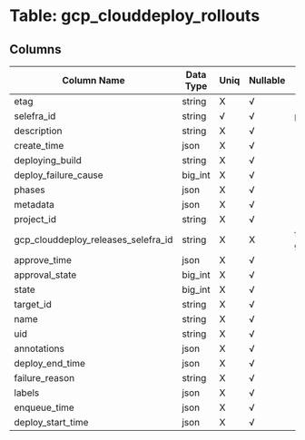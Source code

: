 # Table: gcp_clouddeploy_rollouts

## Columns 

|  Column Name   |  Data Type  | Uniq | Nullable | Description | 
|  ----  | ----  | ----  | ----  | ---- | 
| etag | string | X | √ |  | 
| selefra_id | string | √ | √ | primary keys value md5 | 
| description | string | X | √ |  | 
| create_time | json | X | √ |  | 
| deploying_build | string | X | √ |  | 
| deploy_failure_cause | big_int | X | √ |  | 
| phases | json | X | √ |  | 
| metadata | json | X | √ |  | 
| project_id | string | X | √ |  | 
| gcp_clouddeploy_releases_selefra_id | string | X | X | fk to gcp_clouddeploy_releases.selefra_id | 
| approve_time | json | X | √ |  | 
| approval_state | big_int | X | √ |  | 
| state | big_int | X | √ |  | 
| target_id | string | X | √ |  | 
| name | string | X | √ |  | 
| uid | string | X | √ |  | 
| annotations | json | X | √ |  | 
| deploy_end_time | json | X | √ |  | 
| failure_reason | string | X | √ |  | 
| labels | json | X | √ |  | 
| enqueue_time | json | X | √ |  | 
| deploy_start_time | json | X | √ |  | 


